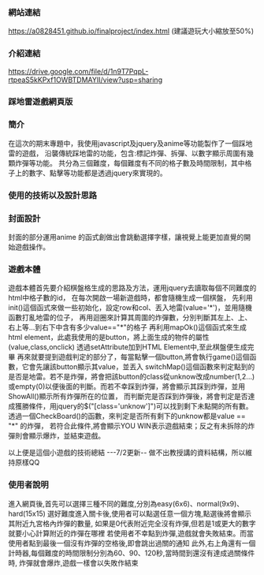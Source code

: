 ### 網站連結
https://a0828451.github.io/finalproject/index.html (建議遊玩大小縮放至50%)
### 介紹連結
https://drive.google.com/file/d/1n9T7PqpL-rtpeaS5kKPxf1OWBTDMAYII/view?usp=sharing
### 踩地雷遊戲網頁版
### 簡介
在這次的期末專題中，我使用javascript及jquery及anime等功能製作了一個踩地雷的遊戲，
沿襲傳統踩地雷的功能，包含:標記炸彈、拆彈、以數字顯示周圍有幾顆炸彈等功能。
共分為三個難度，每個難度有不同的格子數及時間限制，其中格子上的數字、點擊等功能都是透過jquery來實現的。

### 使用的技術以及設計思路
### 封面設計
封面的部分運用anime 的函式創做出會跳動選擇字樣，讓視覺上能更加直覺的開始遊戲操作。
### 遊戲本體
遊戲本體首先要介紹棋盤格生成的思路及方法，運用jquery去讀取每個不同難度的html中格子數的id，
在每次開啟一場新遊戲時，都會隨機生成一個棋盤，
先利用init()這個函式來做一些初始化，設定row和col、丟入地雷(value='\*')，並用隨機函數打亂地雷的位子，
再用迴圈來計算其周圍的炸彈數，分別判斷其左上、上、右上等...到右下中含有多少value=="\*"的格子
再利用mapOk()這個函式來生成html element，此處我使用的是button，將上面生成的物件的屬性(value,class,onclick)
透過setAttribute加到HTML Element中,至此棋盤便生成完畢
再來就要提到遊戲判定的部分了，每當點擊一個button,將會執行game()這個函數，它會先讓該button顯示其value，並丟入
switchMap()這個函數來判定點到的是否是地雷。若不是炸彈，將會把該button的class從unknow改成number(1,2...)或empty(0)以便後面的判斷。而若不幸踩到炸彈，將會顯示其踩到炸彈，並用ShowAll()顯示所有炸彈所在的位置，
而判斷完是否踩到炸彈後，將會判定是否達成獲勝條件，用jquery的$("[class='unknow']")可以找到剩下未點開的所有數。
透過一個CheckBoard()的函數，來判定是否所有剩下的unknow都是value == "\*" 的炸彈，
若符合此條件,將會顯示YOU WIN表示遊戲結束；反之有未拆除的炸彈則會顯示爆炸，並結束遊戲。

以上便是這個小遊戲的技術總結
---7/2更新--
做不出教授講的資料結構，所以維持原樣QQ

### 使用者說明
進入網頁後,首先可以選擇三種不同的難度,分別為easy(6x6)、normal(9x9)、hard(15x15)
選好難度進入關卡後,使用者可以點選任意一個方塊,點選後將會顯示其附近九宮格內炸彈的數量,
如果是0代表附近完全沒有炸彈,但若是1或更大的數字就要小心計算附近的炸彈在哪裡
若使用者不幸點到炸彈,遊戲就會失敗結束。而當使用者點到最後一個沒有炸彈的空格後,即會跳出過關的通知
此外,右上角還有一個計時器,每個難度的時間限制分別為60、90、120秒,當時間到還沒有達成過關條件時,
炸彈就會爆炸,遊戲一樣會以失敗作結束
